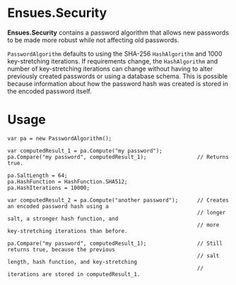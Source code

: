 Ensues.Security
===================

**Ensues.Security** contains a password algorithm that allows new passwords to be made more robust while not affecting old passwords.

`PasswordAlgorithm` defaults to using the SHA-256 `HashAlgorithm` and 1000 key-stretching iterations. If requirements change, the `HashAlgorithm` and number of key-stretching iterations can change without having to alter previously created passwords or using a database schema. This is possible because information about how the password hash was created is stored in the encoded password itself.

Usage
===================

    var pa = new PasswordAlgorithm();

    var computedResult_1 = pa.Compute("my password");
    pa.Compare("my password", computedResult_1);                // Returns true.

    pa.SaltLength = 64;
    pa.HashFunction = HashFunction.SHA512;
    pa.HashIterations = 10000;

    var computedResult_2 = pa.Compute("another password");      // Creates an encoded password hash using a
                                                                // longer salt, a stronger hash function, and
                                                                // more key-stretching iterations than before.

    pa.Compare("my password", computedResult_1);                // Still returns true, because the previous
                                                                // salt length, hash function, and key-stretching
                                                                // iterations are stored in computedResult_1.
